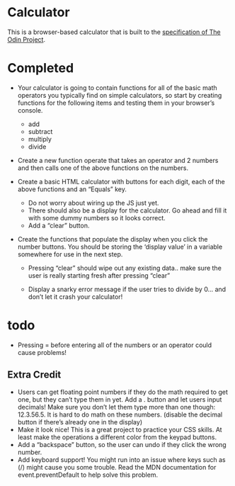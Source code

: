 # Calculator

This is a browser-based calculator that is built to the [specification of The
Odin Project](https://www.theodinproject.com/lessons/foundations-calculator).

# Completed

- Your calculator is going to contain functions for all of the basic math operators you typically find on simple calculators, so start by creating functions for the following items and testing them in your browser’s console.
  - add
  - subtract
  - multiply
  - divide

- Create a new function operate that takes an operator and 2 numbers and then
  calls one of the above functions on the numbers.

- Create a basic HTML calculator with buttons for each digit, each of the above functions and an “Equals” key.
  - Do not worry about wiring up the JS just yet.
  - There should also be a display for the calculator. Go ahead and fill it with some dummy numbers so it looks correct.
  - Add a “clear” button.

- Create the functions that populate the display when you click the number
  buttons. You should be storing the ‘display value’ in a variable somewhere for
  use in the next step.

  - Pressing “clear” should wipe out any existing data.. make sure the user is
    really starting fresh after pressing “clear”
  
  - Display a snarky error message if the user tries to divide by 0… and don’t let
    it crash your calculator!

# todo

  - Pressing = before entering all of the numbers or an operator could cause
    problems!

## Extra Credit

- Users can get floating point numbers if they do the math required to get one, but they can’t type them in yet. Add a . button and let users input decimals! Make sure you don’t let them type more than one though: 12.3.56.5. It is hard to do math on these numbers. (disable the decimal button if there’s already one in the display)
- Make it look nice! This is a great project to practice your CSS skills. At least make the operations a different color from the keypad buttons.
- Add a “backspace” button, so the user can undo if they click the wrong number.
- Add keyboard support! You might run into an issue where keys such as (/) might cause you some trouble. Read the MDN documentation for event.preventDefault to help solve this problem.